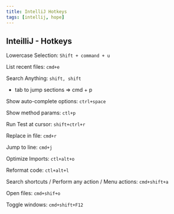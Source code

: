 ```yaml
---
title: IntelliJ Hotkeys
tags: [intellij, hope]
---
```


## InteilliJ - Hotkeys 

Lowercase Selection: `Shift + command + u`

List recent files: `cmd+e`

Search Anything: `shift, shift` 
* tab to jump sections => cmd + p

Show auto-complete options: `ctrl+space`

Show method params: `ctl+p`

Run Test at cursor: `shift+ctrl+r`

Replace in file: `cmd+r`

Jump to line: `cmd+j`

Optimize Imports: `ctl+alt+o`

Reformat code: `ctl+alt+l`

Search shortcuts / Perform any action / Menu actions: `cmd+shift+a`

Open files: `cmd+shif+o`

Toggle windows: `cmd+shift+F12`
